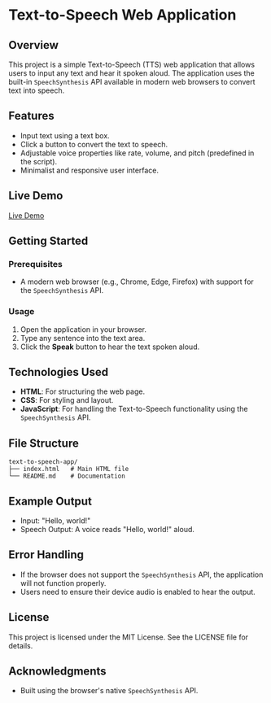 # Text-to-Speech Web Application

## Overview
This project is a simple Text-to-Speech (TTS) web application that allows users to input any text and hear it spoken aloud. The application uses the built-in `SpeechSynthesis` API available in modern web browsers to convert text into speech.

## Features
- Input text using a text box.
- Click a button to convert the text to speech.
- Adjustable voice properties like rate, volume, and pitch (predefined in the script).
- Minimalist and responsive user interface.

## Live Demo
[Live Demo]((https://amal-rekshin.github.io/Text_To_Speech/))

## Getting Started

### Prerequisites
- A modern web browser (e.g., Chrome, Edge, Firefox) with support for the `SpeechSynthesis` API.

### Usage
1. Open the application in your browser.
2. Type any sentence into the text area.
3. Click the **Speak** button to hear the text spoken aloud.

## Technologies Used
- **HTML**: For structuring the web page.
- **CSS**: For styling and layout.
- **JavaScript**: For handling the Text-to-Speech functionality using the `SpeechSynthesis` API.

## File Structure
```
text-to-speech-app/
├── index.html   # Main HTML file
└── README.md    # Documentation
```

## Example Output
- Input: "Hello, world!"
- Speech Output: A voice reads "Hello, world!" aloud.

## Error Handling
- If the browser does not support the `SpeechSynthesis` API, the application will not function properly.
- Users need to ensure their device audio is enabled to hear the output.

## License
This project is licensed under the MIT License. See the LICENSE file for details.

## Acknowledgments
- Built using the browser's native `SpeechSynthesis` API.

